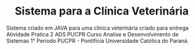 <h1 align="center">Sistema para a Clínica Veterinária </h1>


Sistema criado em JAVA para uma clinica veterinária criado para entrega Atividade Pratica 2 ADS PUCPR 
Curso Analise e Desenvolvimento de Sistemas 1° Periodo PUCPR - Pontifícia Universidade Católica do Paraná.


